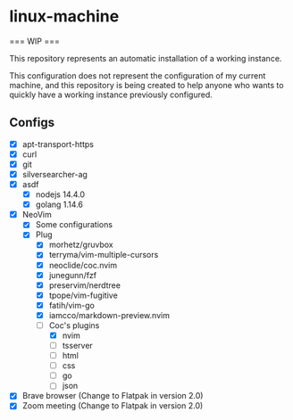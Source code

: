 # linux-machine

=== WIP ===

This repository represents an automatic installation of a working instance.

This configuration does not represent the configuration of my current machine, and this repository is being created to help anyone who wants to quickly have a working instance previously configured.


## Configs

- [x] apt-transport-https
- [x] curl
- [x] git
- [x] silversearcher-ag
- [x] asdf
   - [x] nodejs 14.4.0
   - [x] golang 1.14.6
- [x] NeoVim
   - [x] Some configurations
   - [x] Plug
      - [x] morhetz/gruvbox
      - [x] terryma/vim-multiple-cursors
      - [x] neoclide/coc.nvim
      - [x] junegunn/fzf
      - [x] preservim/nerdtree
      - [x] tpope/vim-fugitive
      - [x] fatih/vim-go
      - [x] iamcco/markdown-preview.nvim
      - [ ] Coc's plugins
         - [x] nvim
         - [ ] tsserver
         - [ ] html
         - [ ] css
         - [ ] go
         - [ ] json
- [x] Brave browser (Change to Flatpak in version 2.0)
- [x] Zoom meeting (Change to Flatpak in version 2.0)
